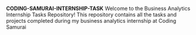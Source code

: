 **CODING-SAMURAI-INTERNSHIP-TASK**
Welcome to the Business Analytics Internship Tasks Repository! This repository contains all the tasks and projects completed during my business analytics internship at Coding Samurai
